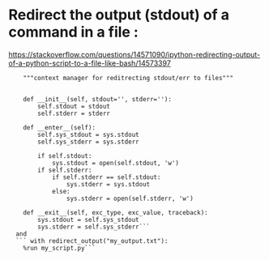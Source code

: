 # Redirect the output (stdout) of a command in a file :
https://stackoverflow.com/questions/14571090/ipython-redirecting-output-of-a-python-script-to-a-file-like-bash/14573397
```class redirect_output(object):
    """context manager for reditrecting stdout/err to files"""


    def __init__(self, stdout='', stderr=''):
        self.stdout = stdout
        self.stderr = stderr

    def __enter__(self):
        self.sys_stdout = sys.stdout
        self.sys_stderr = sys.stderr

        if self.stdout:
            sys.stdout = open(self.stdout, 'w')
        if self.stderr:
            if self.stderr == self.stdout:
                sys.stderr = sys.stdout
            else:
                sys.stderr = open(self.stderr, 'w')

    def __exit__(self, exc_type, exc_value, traceback):
        sys.stdout = self.sys_stdout
        sys.stderr = self.sys_stderr```
  and
  ``` with redirect_output("my_output.txt"):
    %run my_script.py```
        
